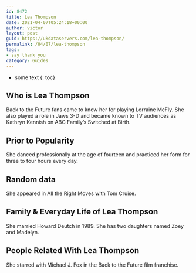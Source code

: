 ```yaml
---
id: 8472
title: Lea Thompson
date: 2021-04-07T05:24:18+00:00
author: victor
layout: post
guid: https://ukdataservers.com/lea-thompson/
permalink: /04/07/lea-thompson
tags:
- say thank you
category: Guides
---
```


* some text
{: toc}


## Who is Lea Thompson



Back to the Future fans came to know her for playing Lorraine McFly. She also played a role in Jaws 3-D and became known to TV audiences as Kathryn Kennish on ABC Family&#8217;s Switched at Birth.

                
                
                
## Prior to Popularity



She danced professionally at the age of fourteen and practiced her form for three to four hours every day.

                
                
                
## Random data



She appeared in All the Right Moves with Tom Cruise.

                
                
                
## Family & Everyday Life of Lea Thompson



She married Howard Deutch in 1989. She has two daughters named Zoey and Madelyn.

                
                
                
## People Related With Lea Thompson



She starred with Michael J. Fox in the Back to the Future film franchise.

                
              
            
          
          
          